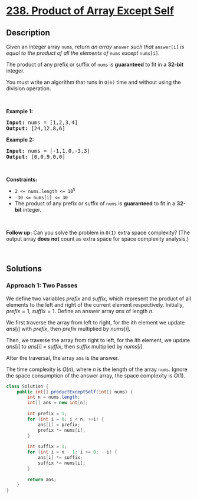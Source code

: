 # [238. Product of Array Except Self](https://leetcode.com/problems/product-of-array-except-self)

## Description

<p>Given an integer array <code>nums</code>, return <em>an array</em> <code>answer</code> <em>such that</em> <code>answer[i]</code> <em>is equal to the product of all the elements of</em> <code>nums</code> <em>except</em> <code>nums[i]</code>.</p>

<p>The product of any prefix or suffix of <code>nums</code> is <strong>guaranteed</strong> to fit in a <strong>32-bit</strong> integer.</p>

<p>You must write an algorithm that runs in&nbsp;<code>O(n)</code>&nbsp;time and without using the division operation.</p>
<p>&nbsp;</p>

<p><strong class="example">Example 1:</strong></p>
<pre>
<strong>Input:</strong> nums = [1,2,3,4]
<strong>Output:</strong> [24,12,8,6]
</pre>

<p><strong class="example">Example 2:</strong></p>
<pre>
<strong>Input:</strong> nums = [-1,1,0,-3,3]
<strong>Output:</strong> [0,0,9,0,0]
</pre>
<p>&nbsp;</p>

<p><strong>Constraints:</strong></p>
<ul>
    <li><code>2 &lt;= nums.length &lt;= 10<sup>5</sup></code></li>
    <li><code>-30 &lt;= nums[i] &lt;= 30</code></li>
    <li>The product of any prefix or suffix of <code>nums</code> is <strong>guaranteed</strong> to fit in a <strong>32-bit</strong> integer.</li>
</ul>
<p>&nbsp;</p>

<p><strong>Follow up:</strong>&nbsp;Can you solve the problem in <code>O(1)</code>&nbsp;extra&nbsp;space complexity? (The output array <strong>does not</strong> count as extra space for space complexity analysis.)</p>
<p>&nbsp;</p>

## Solutions

### **Approach 1: Two Passes**

We define two variables $prefix$ and $suffix$, which represent the product of all elements to the left and right of the current element respectively. Initially, $prefix=1$, $suffix=1$. Define an answer array $ans$ of length $n$.

We first traverse the array from left to right, for the $i$th element we update $ans[i]$ with $prefix$, then $prefix$ multiplied by $nums[i]$.

Then, we traverse the array from right to left, for the $i$th element, we update $ans[i]$ to $ans[i] \times suffix$, then $suffix$ multiplied by $nums[i]$.

After the traversal, the array `ans` is the answer.

The time complexity is $O(n)$, where $n$ is the length of the array `nums`. Ignore the space consumption of the answer array, the space complexity is $O(1)$.

```java
class Solution {
    public int[] productExceptSelf(int[] nums) {
        int n = nums.length;
        int[] ans = new int[n];
        
        int prefix = 1;
        for (int i = 0; i < n; ++i) {
            ans[i] = prefix;
            prefix *= nums[i];
        }
        
        int suffix = 1;
        for (int i = n - 1; i >= 0; --i) {
            ans[i] *= suffix;
            suffix *= nums[i];
        }
        
        return ans;
    }
}
```
